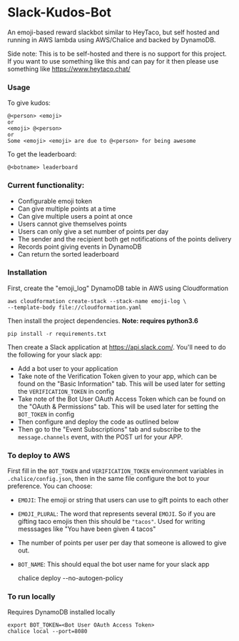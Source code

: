 # Slack-Kudos-Bot
An emoji-based reward slackbot similar to HeyTaco, but self hosted and running in AWS lambda using AWS/Chalice and backed by DynamoDB.

Side note: This is to be self-hosted and there is no support for this project. If you want to use something like this and can pay for it then please use something like https://www.heytaco.chat/

### Usage
To give kudos:

    @<person> <emoji>
    or
    <emoji> @<person>
    or
    Some <emoji> <emoji> are due to @<person> for being awesome
    
To get the leaderboard:

    @<botname> leaderboard

### Current functionality:
 - Configurable emoji token 
 - Can give multiple points at a time
 - Can give multiple users a point at once
 - Users cannot give themselves points
 - Users can only give a set number of points per day
 - The sender and the recipient both get notifications of the points delivery
 - Records point giving events in DynamoDB
 - Can return the sorted leaderboard
 
### Installation
First, create the "emoji_log" DynamoDB table in AWS using Cloudformation 

    aws cloudformation create-stack --stack-name emoji-log \ 
    --template-body file://cloudformation.yaml


Then install the project dependencies. __Note: requires python3.6__

    pip install -r requirements.txt
    
Then create a Slack application at https://api.slack.com/. You'll need to do the following for your slack app:

- Add a bot user to your application
- Take note of the Verification Token given to your app, which can be found on the "Basic Information" tab. This will be used later for setting the `VERIFICATION_TOKEN` in config
- Take note of the Bot User OAuth Access Token which can be found on the "OAuth & Permissions" tab. This will be used later for setting the `BOT_TOKEN` in config
- Then configure and deploy the code as outlined below
- Then go to the "Event Subscriptions" tab and subscribe to the `message.channels` event, with the POST url for your APP.


### To deploy to AWS
First fill in the `BOT_TOKEN` and `VERIFICATION_TOKEN` environment variables in `.chalice/config.json`, then in the same file configure the bot to your preference. You can choose:

- `EMOJI`: The emoji or string that users can use to gift points to each other
- `EMOJI_PLURAL`: The word that represents several `EMOJI`. So if you are gifting taco emojis then this should be `"tacos"`. Used for writing messsages like "You have been given 4 tacos"
- The number of points per user per day that someone is allowed to give out.
- `BOT_NAME`: This should equal the bot user name for your slack app

    chalice deploy --no-autogen-policy

### To run locally
Requires DynamoDB installed locally

    export BOT_TOKEN=<Bot User OAuth Access Token>
    chalice local --port=8080